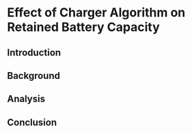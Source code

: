 # Effect of Charger Algorithm on Retained Battery Capacity

## Introduction


## Background


## Analysis


## Conclusion